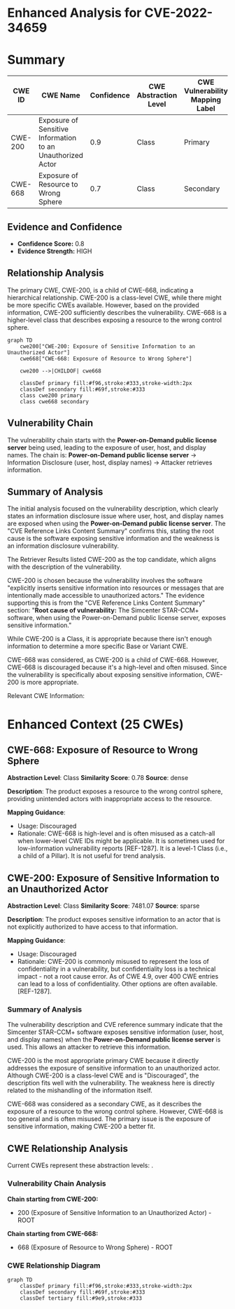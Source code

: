# Enhanced Analysis for CVE-2022-34659

# Summary
| CWE ID | CWE Name | Confidence | CWE Abstraction Level | CWE Vulnerability Mapping Label | CWE-Vulnerability Mapping Notes |
|---|---|---|---|---|---|
| CWE-200 | Exposure of Sensitive Information to an Unauthorized Actor | 0.9 | Class | Primary | Allowed-with-Review |
| CWE-668 | Exposure of Resource to Wrong Sphere | 0.7 | Class | Secondary | Discouraged |

## Evidence and Confidence

*   **Confidence Score:** 0.8
*   **Evidence Strength:** HIGH

## Relationship Analysis
The primary CWE, CWE-200, is a child of CWE-668, indicating a hierarchical relationship. CWE-200 is a class-level CWE, while there might be more specific CWEs available. However, based on the provided information, CWE-200 sufficiently describes the vulnerability. CWE-668 is a higher-level class that describes exposing a resource to the wrong control sphere.

```mermaid
graph TD
    cwe200["CWE-200: Exposure of Sensitive Information to an Unauthorized Actor"]
    cwe668["CWE-668: Exposure of Resource to Wrong Sphere"]

    cwe200 -->|CHILDOF| cwe668

    classDef primary fill:#f96,stroke:#333,stroke-width:2px
    classDef secondary fill:#69f,stroke:#333
    class cwe200 primary
    class cwe668 secondary
```

## Vulnerability Chain
The vulnerability chain starts with the **Power-on-Demand public license server** being used, leading to the exposure of user, host, and display names. The chain is: **Power-on-Demand public license server** -> Information Disclosure (user, host, display names) -> Attacker retrieves information.

## Summary of Analysis
The initial analysis focused on the vulnerability description, which clearly states an information disclosure issue where user, host, and display names are exposed when using the **Power-on-Demand public license server**. The "CVE Reference Links Content Summary" confirms this, stating the root cause is the software exposing sensitive information and the weakness is an information disclosure vulnerability.

The Retriever Results listed CWE-200 as the top candidate, which aligns with the description of the vulnerability.

CWE-200 is chosen because the vulnerability involves the software "explicitly inserts sensitive information into resources or messages that are intentionally made accessible to unauthorized actors." The evidence supporting this is from the "CVE Reference Links Content Summary" section: "**Root cause of vulnerability:** The Simcenter STAR-CCM+ software, when using the Power-on-Demand public license server, exposes sensitive information."

While CWE-200 is a Class, it is appropriate because there isn't enough information to determine a more specific Base or Variant CWE.

CWE-668 was considered, as CWE-200 is a child of CWE-668. However, CWE-668 is discouraged because it's a high-level and often misused. Since the vulnerability is specifically about exposing sensitive information, CWE-200 is more appropriate.

Relevant CWE Information:

# Enhanced Context (25 CWEs)

## CWE-668: Exposure of Resource to Wrong Sphere
**Abstraction Level**: Class
**Similarity Score**: 0.78
**Source**: dense

**Description**:
The product exposes a resource to the wrong control sphere, providing unintended actors with inappropriate access to the resource.

**Mapping Guidance**:
- Usage: Discouraged
- Rationale: CWE-668 is high-level and is often misused as a catch-all when lower-level CWE IDs might be applicable. It is sometimes used for low-information vulnerability reports [REF-1287]. It is a level-1 Class (i.e., a child of a Pillar). It is not useful for trend analysis.

## CWE-200: Exposure of Sensitive Information to an Unauthorized Actor
**Abstraction Level**: Class
**Similarity Score**: 7481.07
**Source**: sparse

**Description**:
The product exposes sensitive information to an actor that is not explicitly authorized to have access to that information.

**Mapping Guidance**:
- Usage: Discouraged
- Rationale: CWE-200 is commonly misused to represent the loss of confidentiality in a vulnerability, but confidentiality loss is a technical impact - not a root cause error. As of CWE 4.9, over 400 CWE entries can lead to a loss of confidentiality. Other options are often available. [REF-1287].

### Summary of Analysis
The vulnerability description and CVE reference summary indicate that the Simcenter STAR-CCM+ software exposes sensitive information (user, host, and display names) when the **Power-on-Demand public license server** is used. This allows an attacker to retrieve this information.

CWE-200 is the most appropriate primary CWE because it directly addresses the exposure of sensitive information to an unauthorized actor. Although CWE-200 is a class-level CWE and is "Discouraged", the description fits well with the vulnerability. The weakness here is directly related to the mishandling of the information itself.

CWE-668 was considered as a secondary CWE, as it describes the exposure of a resource to the wrong control sphere. However, CWE-668 is too general and is often misused. The primary issue is the exposure of sensitive information, making CWE-200 a better fit.


## CWE Relationship Analysis

Current CWEs represent these abstraction levels: .


### Vulnerability Chain Analysis

**Chain starting from CWE-200:**
- 200 (Exposure of Sensitive Information to an Unauthorized Actor) - ROOT


**Chain starting from CWE-668:**
- 668 (Exposure of Resource to Wrong Sphere) - ROOT



### CWE Relationship Diagram

```mermaid
graph TD
    classDef primary fill:#f96,stroke:#333,stroke-width:2px
    classDef secondary fill:#69f,stroke:#333
    classDef tertiary fill:#9e9,stroke:#333
```